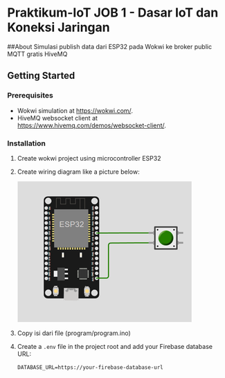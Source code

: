 # Praktikum-IoT JOB 1 - Dasar IoT dan Koneksi Jaringan 
##About
Simulasi publish data dari ESP32 pada Wokwi ke broker public MQTT gratis HiveMQ
## Getting Started
### Prerequisites
- Wokwi simulation at https://wokwi.com/.
- HiveMQ websocket client at https://www.hivemq.com/demos/websocket-client/.

### Installation

1. Create wokwi project using microcontroller ESP32
2. Create wiring diagram like a picture below:

   ![wiring-diagram-image](img/wiring.png)
   
4. Copy isi dari file (program/program.ino)

5. Create a `.env` file in the project root and add your Firebase database URL:
    ```plaintext
    DATABASE_URL=https://your-firebase-database-url
    ```
